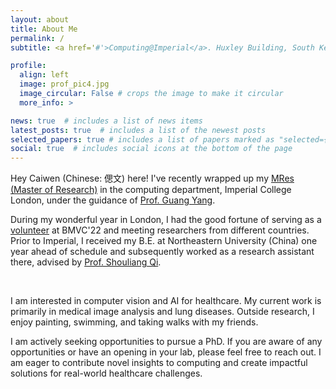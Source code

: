 ```yaml
---
layout: about
title: About Me
permalink: /
subtitle: <a href='#'>Computing@Imperial</a>. Huxley Building, South Kensington Campus.

profile:
  align: left
  image: prof_pic4.jpg
  image_circular: False # crops the image to make it circular
  more_info: >

news: true  # includes a list of news items
latest_posts: true  # includes a list of the newest posts
selected_papers: true # includes a list of papers marked as "selected={true}"
social: true  # includes social icons at the bottom of the page
---
```


Hey Caiwen (Chinese: 偲文) here! I've recently wrapped up my [MRes (Master of Research)](https://www.imperial.ac.uk/computing/prospective-students/pg/mres-artificial-intelligence-and-machine-learning/) in the computing department, Imperial College London, under the guidance of [Prof. Guang Yang](https://www.imperial.ac.uk/people/g.yang). 

During my wonderful year in London, I had the good fortune of serving as a [volunteer](https://bmvc2022.org/people/volunteers/) at BMVC'22 and meeting researchers from different countries. Prior to Imperial, I received my B.E. at Northeastern University (China) one year ahead of schedule and subsequently worked as a research assistant there, advised by [Prof. Shouliang Qi](https://www.researchgate.net/profile/Shouliang-Qi).

&nbsp;

I am interested in computer vision and AI for healthcare. My current work is primarily in medical image analysis and lung diseases. Outside research, I enjoy painting, swimming, and taking walks with my friends.

<span class="highlight-text">I am actively seeking opportunities to pursue a PhD.</span> If you are aware of any opportunities or have an opening in your lab, please feel free to reach out. I am eager to contribute novel insights to computing and create impactful solutions for real-world healthcare challenges.
